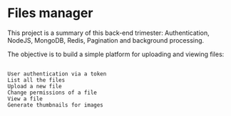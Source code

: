 # Files manager  

This project is a summary of this back-end trimester: Authentication, NodeJS, MongoDB, Redis, Pagination and background processing.

The objective is to build a simple platform for uploading and viewing files:
##
    User authentication via a token
    List all the files
    Upload a new file
    Change permissions of a file
    View a file
    Generate thumbnails for images
##
